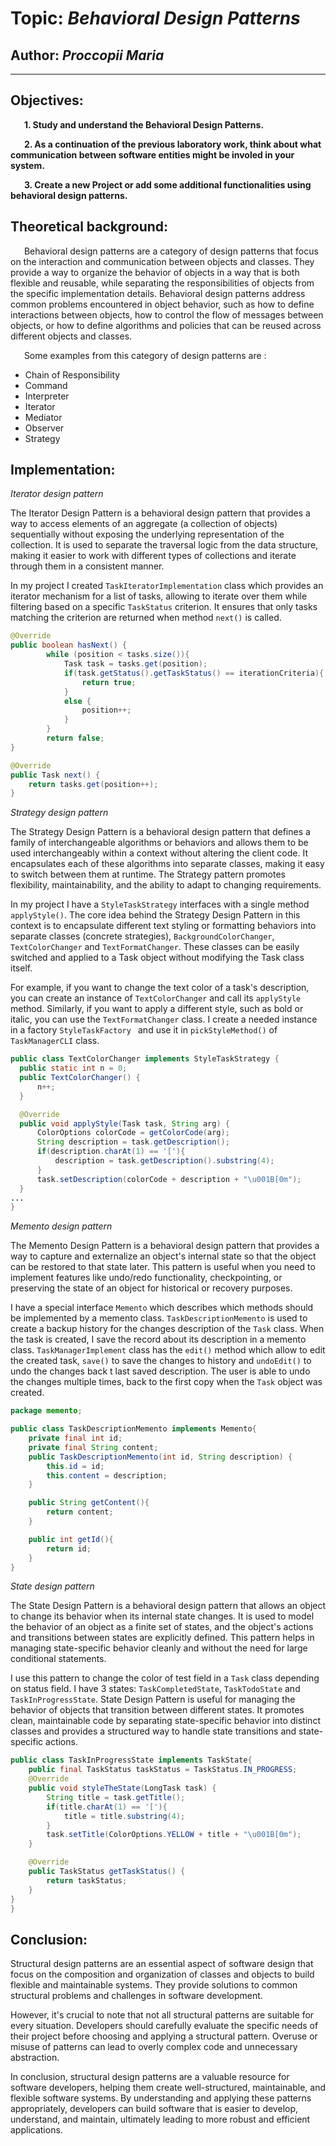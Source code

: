 # Topic: *Behavioral Design Patterns*
## Author: *Proccopii Maria*
------
## Objectives:
&ensp; &ensp; __1. Study and understand the Behavioral Design Patterns.__

&ensp; &ensp; __2. As a continuation of the previous laboratory work, think about what communication between software entities might be involed in your system.__

&ensp; &ensp; __3. Create a new Project or add some additional functionalities using behavioral design patterns.__

## Theoretical background:
&ensp; &ensp; Behavioral design patterns are a category of design patterns that focus on the interaction and communication between objects and classes. They provide a way to organize the behavior of objects in a way that is both flexible and reusable, while separating the responsibilities of objects from the specific implementation details. Behavioral design patterns address common problems encountered in object behavior, such as how to define interactions between objects, how to control the flow of messages between objects, or how to define algorithms and policies that can be reused across different objects and classes.

&ensp; &ensp; Some examples from this category of design patterns are :

   * Chain of Responsibility
   * Command
   * Interpreter
   * Iterator
   * Mediator
   * Observer
   * Strategy

## Implementation:
*Iterator design pattern*

The Iterator Design Pattern is a behavioral design pattern that provides a way to access elements of an aggregate (a collection of objects) 
sequentially without exposing the underlying representation of the collection. It is used to separate the traversal logic from the data structure,
making it easier to work with different types of collections and iterate through them in a consistent manner.

In my project I created `TaskIteratorImplementation` class which provides an iterator mechanism for a list of tasks, allowing to iterate over them 
while filtering based on a specific `TaskStatus` criterion. It ensures that only tasks matching the criterion are returned when method `next()` is called.

```java
@Override
public boolean hasNext() {
        while (position < tasks.size()){
            Task task = tasks.get(position);
            if(task.getStatus().getTaskStatus() == iterationCriteria){
                return true;
            }
            else {
                position++;
            }
        }
        return false;
}

@Override
public Task next() {
    return tasks.get(position++);
}
```

*Strategy design pattern*

The Strategy Design Pattern is a behavioral design pattern that defines a family of interchangeable algorithms or behaviors and allows them to be used 
interchangeably within a context without altering the client code. It encapsulates each of these algorithms into separate classes, making it easy to switch 
between them at runtime. The Strategy pattern promotes flexibility, maintainability, and the ability to adapt to changing requirements.

In my project I have a `StyleTaskStrategy` interfaces with a single method `applyStyle()`. The core idea behind the Strategy Design Pattern in this context is to encapsulate
different text styling or formatting behaviors into separate classes (concrete strategies), `BackgroundColorChanger`, `TextColorChanger` and `TextFormatChanger`. These classes
can be easily switched and applied to a Task object without modifying the Task class itself.

For example, if you want to change the text color of a task's description, you can create an instance of `TextColorChanger` and call its `applyStyle` method. 
Similarly, if you want to apply a different style, such as bold or italic, you can use the `TextFormatChanger` class. I create a needed instance in a factory 
`StyleTaskFactory ` and use it in `pickStyleMethod()` of `TaskManagerCLI` class.

```java
public class TextColorChanger implements StyleTaskStrategy {
  public static int n = 0;
  public TextColorChanger() {
      n++;
  }

  @Override
  public void applyStyle(Task task, String arg) {
      ColorOptions colorCode = getColorCode(arg);
      String description = task.getDescription();
      if(description.charAt(1) == '['){
          description = task.getDescription().substring(4);
      }
      task.setDescription(colorCode + description + "\u001B[0m");
  }
...
}
```

*Memento design pattern*

The Memento Design Pattern is a behavioral design pattern that provides a way to capture and externalize an object's internal state so that the object can
be restored to that state later. This pattern is useful when you need to implement features like undo/redo functionality, checkpointing, or preserving the
state of an object for historical or recovery purposes.

I have a special interface `Memento` which describes which methods should be implemented by a memento class. `TaskDescriptionMemento` is used to create a backup 
history for the changes description of the `Task` class. When the task is created, I save the record about its description in a memento class.
`TaskManagerImplement` class has the `edit()` method which allow to edit the created task, `save()` to save the changes to history and `undoEdit()` to undo the changes 
back t last saved description. The user is able to undo the changes multiple times, back to the first copy when the `Task` object was created.

```java
package memento;

public class TaskDescriptionMemento implements Memento{
    private final int id;
    private final String content;
    public TaskDescriptionMemento(int id, String description) {
        this.id = id;
        this.content = description;
    }

    public String getContent(){
        return content;
    }

    public int getId(){
        return id;
    }
}
```

*State design pattern*

The State Design Pattern is a behavioral design pattern that allows an object to change its behavior when its internal state changes. It is used to model 
the behavior of an object as a finite set of states, and the object's actions and transitions between states are explicitly defined. This pattern helps in
managing state-specific behavior cleanly and without the need for large conditional statements.

I use this pattern to change the color of test field in a `Task` class depending on status field. I have 3 states: `TaskCompletedState`, `TaskTodoState` and `TaskInProgressState`. 
State Design Pattern is useful for managing the behavior of objects that transition between different states. It promotes clean, maintainable code by separating state-specific
behavior into distinct classes and provides a structured way to handle state transitions and state-specific actions.

```java
public class TaskInProgressState implements TaskState{
    public final TaskStatus taskStatus = TaskStatus.IN_PROGRESS;
    @Override
    public void styleTheState(LongTask task) {
        String title = task.getTitle();
        if(title.charAt(1) == '['){
            title = title.substring(4);
        }
        task.setTitle(ColorOptions.YELLOW + title + "\u001B[0m");
    }

    @Override
    public TaskStatus getTaskStatus() {
        return taskStatus;
    }
}
}
```

## Conclusion:
Structural design patterns are an essential aspect of software design that focus on the composition and organization of classes and objects to build flexible 
and maintainable systems. They provide solutions to common structural problems and challenges in software development. 

However, it's crucial to note that not all structural patterns are suitable for every situation. Developers should carefully evaluate the specific needs of their 
project before choosing and applying a structural pattern. Overuse or misuse of patterns can lead to overly complex code and unnecessary abstraction.

In conclusion, structural design patterns are a valuable resource for software developers, helping them create well-structured, maintainable, and flexible software systems.
By understanding and applying these patterns appropriately, developers can build software that is easier to develop, understand, and maintain, ultimately leading to more robust
and efficient applications.





